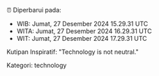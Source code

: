 ⏰ Diperbarui pada:
- WIB: Jumat, 27 Desember 2024 15.29.31 UTC
- WITA: Jumat, 27 Desember 2024 16.29.31 UTC
- WIT: Jumat, 27 Desember 2024 17.29.31 UTC

Kutipan Inspiratif:
"Technology is not neutral."


Kategori: technology

